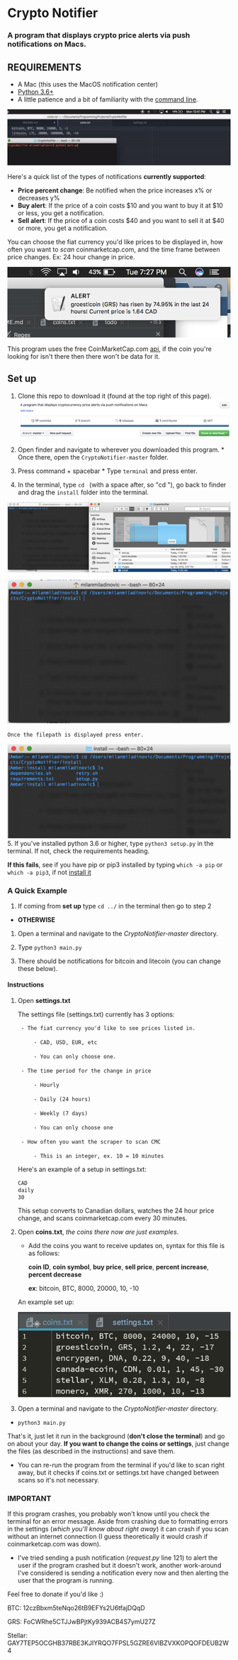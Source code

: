 # Crypto Notifier
### A program that displays crypto price alerts via push notifications on Macs.

## REQUIREMENTS
  * A Mac (this uses the MacOS notification center)
  * [Python 3.6+](https://www.python.org/downloads/release/python-365/)
  * A little patience and a bit of familiarity with the [command line](https://www.davidbaumgold.com/tutorials/command-line/).

![alt text](https://github.com/MellowYarker/CryptoNotifier/blob/master/images/better.gif "Example GIF")

Here's a quick list of the types of notifications **currently supported**:

* **Price percent change**: Be notified when the price increases x% or decreases y%
* **Buy alert**: If the price of a coin costs $10 and you want to buy it at $10 or less, you get a notification.
* **Sell alert**: If the price of a coin costs $40 and you want to sell it at $40 or more, you get a notification.

You can choose the fiat currency you'd like prices to be displayed in, how often you want to *scan* coinmarketcap.com, and the time frame between price changes. Ex: 24 hour change in price.

![alt text](https://github.com/MellowYarker/CryptoNotifier/blob/master/images/grsExample.png "Example Notification")

This program uses the free CoinMarketCap.com [api](https://coinmarketcap.com/api/), if the coin you're looking for isn't there then there won't be data for it.


## Set up
  1. Clone this repo to download it (found at the top right of this page).
  ![alt text](https://github.com/MellowYarker/CryptoNotifier/blob/master/images/clone.png "Clone")
  2. Open finder and navigate to wherever you downloaded this program.
    * Once there, open the `CryptoNotifier-master` folder.
  3. Press command + spacebar
    * Type `terminal` and press enter.

  4. In the terminal, type `cd ` (with a space after, so "cd "), go back to finder and drag the `install` folder into the terminal.

  ![alt text](https://github.com/MellowYarker/CryptoNotifier/blob/master/images/finder_terminal.png "Finder and Terminal")

  ![alt text](https://github.com/MellowYarker/CryptoNotifier/blob/master/images/dragged.png "Dragged In")

    Once the filepath is displayed press enter.

  ![alt text](https://github.com/MellowYarker/CryptoNotifier/blob/master/images/directory.png "Directory")
  5. If you've installed python 3.6 or higher, type `python3 setup.py` in the terminal. If not, check the requirements heading.

  **If this fails**, see if you have pip or pip3 installed by typing `which -a pip` or `which -a pip3`, if not [install it](https://stackoverflow.com/questions/6587507/how-to-install-pip-with-python-3)


### A Quick Example
1. If coming from **set up** type `cd ../` in the terminal then go to step 2
* **OTHERWISE**
1. Open a terminal and navigate to the *CryptoNotifier-master* directory.

2. Type `python3 main.py`

3. There should be notifications for bitcoin and litecoin (you can change these below).



#### Instructions
1. Open **settings.txt**

    The settings file (settings.txt) currently has 3 options:

        - The fiat currency you'd like to see prices listed in.

            - CAD, USD, EUR, etc

            - You can only choose one.

        - The time period for the change in price

            - Hourly

            - Daily (24 hours)

            - Weekly (7 days)

            - You can only choose one

        - How often you want the scraper to scan CMC

            - This is an integer, ex. 10 = 10 minutes

    Here's an example of a setup in settings.txt:

    ```
    CAD
    daily
    30
    ```

    This setup converts to Canadian dollars, watches the 24 hour price change,
    and scans coinmarketcap.com every 30 minutes.

2. Open **coins.txt**, *the coins there now are just examples*.
    * Add the coins you want to receive updates on, syntax for this file is as follows:

      **coin ID**, **coin symbol**, **buy price**, **sell price**, **percent increase**, **percent decrease**

      **ex**: bitcoin, BTC, 8000, 20000, 10, -10

   An example set up:

   ![alt text](https://github.com/MellowYarker/CryptoNotifier/blob/master/images/exampleCoins.png "Coin Setup")

3. Open a terminal and navigate to the *CryptoNotifier-master* directory.
  * `python3 main.py`

That's it, just let it run in the background (**don't close the terminal**) and go on about your day.
**If you want to change the coins or settings**, just change the files (as described in the instructions) and save them.

* You can re-run the program from the terminal if you'd like to scan right away, but it checks if coins.txt or settings.txt have changed between scans so it's not necessary.

### IMPORTANT
If this program crashes, you probably won't know until you check the terminal for an error message. Aside from crashing due to formatting errors in the settings (*which you'll know about right away*) it can crash if you scan without an internet connection (I guess theoretically it would crash if coinmarketcap.com was down).

* I've tried sending a push notification (*request.py* line 121) to alert the user if the program crashed but it doesn't work, another work-around I've considered is sending a notification every now and then alerting the user that the program is running.

Feel free to donate if you'd like :)

BTC: 12czBbxm5teNqo26tB9EFYs2U6tfajDQqD

GRS: FoCWRhe5CTJJwBPjtKy939ACB4S7ymU27Z

Stellar: GAY7TEP5OCGHB37RBE3KJIYRQO7FPSL5GZRE6VIBZVXKOPQOFDEUB2W4
